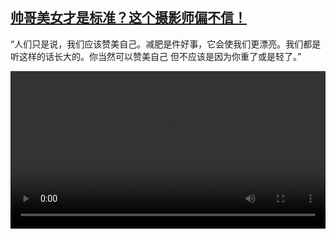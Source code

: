 <!--1626340625000-->
[帅哥美女才是标准？这个摄影师偏不信！](https://www.dw.com/zh/%E5%B8%85%E5%93%A5%E7%BE%8E%E5%A5%B3%E6%89%8D%E6%98%AF%E6%A0%87%E5%87%86%EF%BC%9F%E8%BF%99%E4%B8%AA%E6%91%84%E5%BD%B1%E5%B8%88%E5%81%8F%E4%B8%8D%E4%BF%A1%EF%BC%81/a-58269231)
------

<p>“人们只是说，我们应该赞美自己。减肥是件好事，它会使我们更漂亮。我们都是听这样的话长大的。你当然可以赞美自己  但不应该是因为你重了或是轻了。”</small></p><video src="https://tvdownloaddw-a.akamaihd.net/Events/mp4/vdt_zh/2021/bchi210714_001_schoenheitsideal_sd.mp4" controls style="width:100%"></video>
